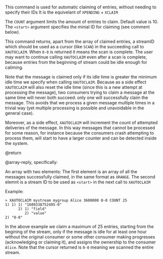 This command is used for automatic claiming of entries, without needing to specify their IDs
It is the equivelant of `XPENDING` + `XCLAIM`

The `COUNT` argument limits the amount of entries to claim. Default value is 10.
The `<start>` argument specifies the minial ID for claiming (see comment below). 

This command returns, apart from the array of claimed entries, a streamID which should be used as a cursor (like `SCAN`) in the succeeding call to `XAUTOCLAIM`. When `0-0` is returned it means the scan is complete. The user may want to continue calling `XAUTOCLAIM` even after a scan is complete, because entries from the beginning of stream could be idle enough for caliming.

Note that the message is claimed only if its idle time is greater the minimum idle time we specify when calling `XAUTOCLAIM`. Because as a side effect `XAUTOCLAIM` will also reset the idle time (since this is a new attempt at processing the message), two consumers trying to claim a message at the same time will never both succeed: only one will successfully claim the message. This avoids that we process a given message multiple times in a trivial way (yet multiple processing is possible and unavoidable in the general case).

Moreover, as a side effect, `XAUTOCLAIM` will increment the count of attempted deliveries of the message. In this way messages that cannot be processed for some reason, for instance because the consumers crash attempting to process them, will start to have a larger counter and can be detected inside the system.

@return

@array-reply, specifically:

An array with two elements:
The first element is an array of all the messages successfully claimed, in the same format as `XRANGE`.
The second elemnt is a stream ID to be used as `<start>` in the next call to `XAUTOCLAIM`

Example:

```
> XAUTOCLAIM mystream mygroup Alice 3600000 0-0 COUNT 25
1) 1) 1) "1609338752495-0"
      2) 1) "field"
         2) "value"
2) "0-0"
```

In the above example we claim a maximum of 25 entries, starting from the begining of the stream, only if the message is idle for at least one hour without the original consumer or some other consumer making progresses (acknowledging or claiming it), and assigns the ownership to the consumer `Alice`. Note that the cursor returned is `0-0` meaning we scanned the entire stream.
